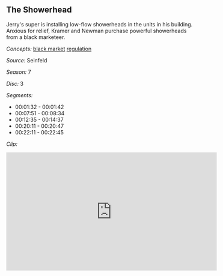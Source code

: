 ## The Showerhead

Jerry's super is installing low-flow showerheads in the units in his building.  Anxious for relief, Kramer and Newman purchase powerful showerheads from a black marketeer.  

*Concepts:*
[black market](/concept/black-market/)
[regulation](/concept/regulation/)

*Source:* Seinfeld

*Season:* 7

*Disc:* 3

*Segments:*

 * 00:01:32 - 00:01:42
 * 00:07:51 - 00:08:34
 * 00:12:35 - 00:14:37
 * 00:20:11 - 00:20:47
 * 00:22:11 - 00:22:45

*Clip:*

<iframe width="560" height="315" src="https://criticalcommons.org/embed?m=IztnGwRzM" frameborder="0" allowfullscreen></iframe>
